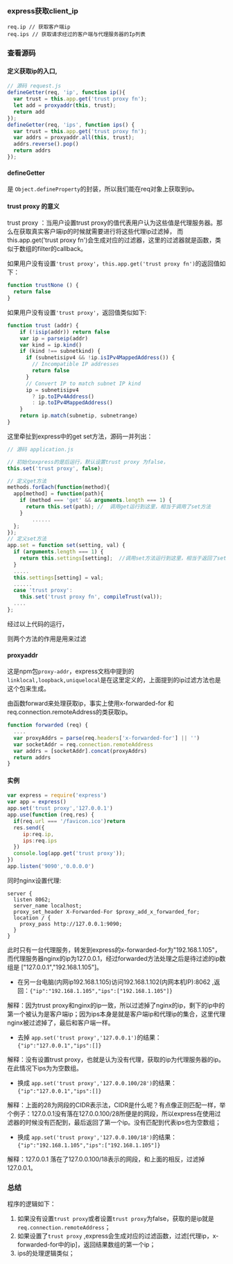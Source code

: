### express获取client_ip

```
req.ip // 获取客户端ip
req.ips // 获取请求经过的客户端与代理服务器的Ip列表
```

### 查看源码

#### 定义获取ip的入口,

```javascript
// 源码 request.js  
defineGetter(req, 'ip', function ip(){
  var trust = this.app.get('trust proxy fn');
  let add = proxyaddr(this, trust);
  return add
});
defineGetter(req, 'ips', function ips() {
  var trust = this.app.get('trust proxy fn');
  var addrs = proxyaddr.all(this, trust);
  addrs.reverse().pop()
  return addrs
});
```

#### defineGetter

是 `Object.defineProperty`的封装，所以我们能在req对象上获取到ip。

#### trust proxy 的意义

trust proxy  ：当用户设置trust proxy的值代表用户认为这些值是代理服务器。那么在获取真实客户端ip的时候就需要进行将这些代理ip过滤掉，
而this.app.get('trust proxy fn')会生成对应的过滤器，这里的过滤器就是函数，类似于数组的filter的callback。

如果用户没有设置`'trust proxy'`，`this.app.get('trust proxy fn')`的返回值如下：

```javascript
function trustNone () {
  return false
}
```

如果用户没有设置`'trust proxy'`，返回值类似如下:

```javascript
function trust (addr) {
    if (!isip(addr)) return false
    var ip = parseip(addr)
    var kind = ip.kind()
    if (kind !== subnetkind) {
      if (subnetisipv4 && !ip.isIPv4MappedAddress()) {
        // Incompatible IP addresses
        return false
      }
      // Convert IP to match subnet IP kind
      ip = subnetisipv4
        ? ip.toIPv4Address()
        : ip.toIPv4MappedAddress()
    }
    return ip.match(subnetip, subnetrange)
}
```

这里牵扯到express中的get set方法，源码一并列出：

```javascript
// 源码 application.js

// 初始化express的是后运行，默认设置trust proxy 为false， 
this.set('trust proxy', false);  

// 定义get方法
methods.forEach(function(method){
  app[method] = function(path){
    if (method === 'get' && arguments.length === 1) {
      return this.set(path); //  调用get运行到这里，相当于调用了set方法
    }
		......
  };
});
// 定义set方法
app.set = function set(setting, val) {
  if (arguments.length === 1) {
    return this.settings[setting];  //调用set方法运行到这里，相当于返回了settings这个对象中的某个配置
  }
  .....
  this.settings[setting] = val;
  ......
  case 'trust proxy':
  	this.set('trust proxy fn', compileTrust(val));
  ....
};
```

经过以上代码的运行，

则两个方法的作用是用来过滤

#### proxyaddr

这是npm包`proxy-addr`，express文档中提到的`linklocal,loopback,uniquelocal`是在这里定义的，上面提到的ip过滤方法也是这个包来生成。

由函数forward来处理获取ip，事实上使用x-forwarded-for 和 req.connection.remoteAddress的类获取ip。

```javascript
function forwarded (req) {
  ....
  var proxyAddrs = parse(req.headers['x-forwarded-for'] || '')
  var socketAddr = req.connection.remoteAddress
  var addrs = [socketAddr].concat(proxyAddrs)
  return addrs
}
```

#### 实例

```javascript
var express = require('express')
var app = express()
app.set('trust proxy','127.0.0.1')
app.use(function (req,res) {
  if(req.url === '/favicon.ico')return
  res.send({
     ip:req.ip,
     ips:req.ips
  })
  console.log(app.get('trust proxy'));
})
app.listen('9090','0.0.0.0')
```

同时nginx设置代理:

```nginx
server {
  listen 8062;
  server_name localhost;
  proxy_set_header X-Forwarded-For $proxy_add_x_forwarded_for;
  location / {
    proxy_pass http://127.0.0.1:9090;
  }
}
```

此时只有一台代理服务，转发到express的x-forwarded-for为"192.168.1.105"，而代理服务器nginx的ip为127.0.0.1，经过forwarded方法处理之后是待过滤的ip数组是 ["127.0.0.1","192.168.1.105"]。

- 在另一台电脑(内网ip192.168.1.105)访问192.168.1.102(内网本机IP):8062 ,返回：`{"ip":"192.168.1.105","ips":["192.168.1.105"]}`

解释：因为trust proxy和nginx的ip一致，所以过滤掉了nginx的ip，剩下的ip中的第一个被认为是客户端ip；因为ips本身是就是客户端ip和代理ip的集合，这里代理nginx被过滤掉了，最后和客户端一样。

- 去掉 `app.set('trust proxy','127.0.0.1')`的结果：`{"ip":"127.0.0.1","ips":[]}`

解释：没有设置trust proxy，也就是认为没有代理，获取的ip为代理服务器的ip。在此情况下ips为为空数组。

- 换成 `app.set('trust proxy','127.0.0.100/28')`的结果：`{"ip":"127.0.0.1","ips":[]}`

解释：上面的28为网段的CIDR表示法，CIDR是什么呢？有点像正则匹配一样，举个例子：127.0.0.1没有落在127.0.0.100/28所便是的网段，所以express在使用过滤器的时候没有匹配到，最后返回了第一个ip。没有匹配到代表ips也为空数组；

- 换成 `app.set('trust proxy','127.0.0.100/18')`的结果：`{"ip":"192.168.1.105","ips":["192.168.1.105"]}`

 解释：127.0.0.1 落在了127.0.0.100/18表示的网段，和上面的相反，过滤掉127.0.0.1。

### 总结

程序的逻辑如下：

1. 如果没有设置`trust proxy`或者设置`trust proxy`为false，获取的是ip就是`req.connection.remoteAddress`；
2. 如果设置了`trust proxy` ,express会生成对应的过滤函数，过滤[代理ip，x-forwarded-for中的ip]，返回结果数组的第一个ip；
3. ips的处理逻辑类似；